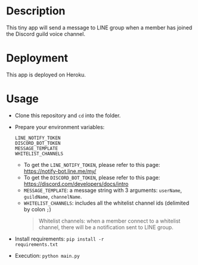 # Description
This tiny app will send a message to LINE group when a member has joined the Discord guild voice channel.

# Deployment
This app is deployed on Heroku.

# Usage
- Clone this repository and <code>cd</code> into the folder.
- Prepare your environment variables:
    ```
    LINE_NOTIFY_TOKEN
    DISCORD_BOT_TOKEN
    MESSAGE_TEMPLATE
    WHITELIST_CHANNELS
    ```
    - To get the <code>LINE_NOTIFY_TOKEN</code>, please refer to this page: https://notify-bot.line.me/my/
    - To get the <code>DISCORD_BOT_TOKEN</code>, please refer to this page: https://discord.com/developers/docs/intro
    - <code>MESSAGE_TEMPLATE</code>: a message string with 3 arguments: <code>userName</code>, <code>guildName</code>, <code>channelName</code>.
    - <code>WHITELIST_CHANNELS</code>: includes all the whitelist channel ids (delimited by colon <code>;</code>)
        > Whitelist channels: when a member connect to a whitelist channel, there will be a notification sent to LINE group.

- Install requirements:
    <code>pip install -r requirements.txt</code>
- Execution:
    <code>python main.py</code>